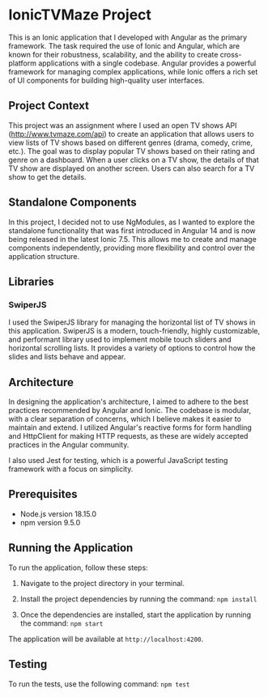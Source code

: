 # IonicTVMaze Project

This is an Ionic application that I developed with Angular as the primary framework. The task required the use of Ionic and Angular, which are known for their robustness, scalability, and the ability to create cross-platform applications with a single codebase. Angular provides a powerful framework for managing complex applications, while Ionic offers a rich set of UI components for building high-quality user interfaces.

## Project Context

This project was an assignment where I used an open TV shows API (http://www.tvmaze.com/api) to create an application that allows users to view lists of TV shows based on different genres (drama, comedy, crime, etc.). The goal was to display popular TV shows based on their rating and genre on a dashboard. When a user clicks on a TV show, the details of that TV show are displayed on another screen. Users can also search for a TV show to get the details.

## Standalone Components

In this project, I decided not to use NgModules, as I wanted to explore the standalone functionality that was first introduced in Angular 14 and is now being released in the latest Ionic 7.5. This allows me to create and manage components independently, providing more flexibility and control over the application structure.

## Libraries

### SwiperJS

I used the SwiperJS library for managing the horizontal list of TV shows in this application. SwiperJS is a modern, touch-friendly, highly customizable, and performant library used to implement mobile touch sliders and horizontal scrolling lists. It provides a variety of options to control how the slides and lists behave and appear.

## Architecture

In designing the application's architecture, I aimed to adhere to the best practices recommended by Angular and Ionic. The codebase is modular, with a clear separation of concerns, which I believe makes it easier to maintain and extend. I utilized Angular's reactive forms for form handling and HttpClient for making HTTP requests, as these are widely accepted practices in the Angular community.

I also used Jest for testing, which is a powerful JavaScript testing framework with a focus on simplicity.

## Prerequisites

- Node.js version 18.15.0
- npm version 9.5.0

## Running the Application

To run the application, follow these steps:

1. Navigate to the project directory in your terminal.
2. Install the project dependencies by running the command:
   `npm install`

3. Once the dependencies are installed, start the application by running the command:
   `npm start`

The application will be available at `http://localhost:4200`.

## Testing

To run the tests, use the following command:
`npm test`
